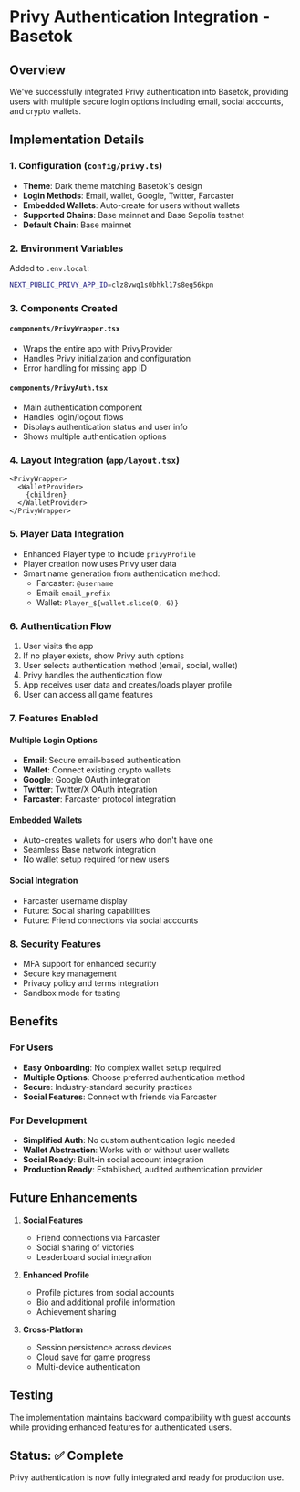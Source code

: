 # Privy Authentication Integration - Basetok

## Overview
We've successfully integrated Privy authentication into Basetok, providing users with multiple secure login options including email, social accounts, and crypto wallets.

## Implementation Details

### 1. Configuration (`config/privy.ts`)
- **Theme**: Dark theme matching Basetok's design
- **Login Methods**: Email, wallet, Google, Twitter, Farcaster
- **Embedded Wallets**: Auto-create for users without wallets
- **Supported Chains**: Base mainnet and Base Sepolia testnet
- **Default Chain**: Base mainnet

### 2. Environment Variables
Added to `.env.local`:
```bash
NEXT_PUBLIC_PRIVY_APP_ID=clz8vwq1s0bhkl17s8eg56kpn
```

### 3. Components Created

#### `components/PrivyWrapper.tsx`
- Wraps the entire app with PrivyProvider
- Handles Privy initialization and configuration
- Error handling for missing app ID

#### `components/PrivyAuth.tsx`
- Main authentication component
- Handles login/logout flows
- Displays authentication status and user info
- Shows multiple authentication options

### 4. Layout Integration (`app/layout.tsx`)
```tsx
<PrivyWrapper>
  <WalletProvider>
    {children}
  </WalletProvider>
</PrivyWrapper>
```

### 5. Player Data Integration
- Enhanced Player type to include `privyProfile`
- Player creation now uses Privy user data
- Smart name generation from authentication method:
  - Farcaster: `@username`
  - Email: `email_prefix`
  - Wallet: `Player_${wallet.slice(0, 6)}`

### 6. Authentication Flow
1. User visits the app
2. If no player exists, show Privy auth options
3. User selects authentication method (email, social, wallet)
4. Privy handles the authentication flow
5. App receives user data and creates/loads player profile
6. User can access all game features

### 7. Features Enabled

#### Multiple Login Options
- **Email**: Secure email-based authentication
- **Wallet**: Connect existing crypto wallets
- **Google**: Google OAuth integration
- **Twitter**: Twitter/X OAuth integration
- **Farcaster**: Farcaster protocol integration

#### Embedded Wallets
- Auto-creates wallets for users who don't have one
- Seamless Base network integration
- No wallet setup required for new users

#### Social Integration
- Farcaster username display
- Future: Social sharing capabilities
- Future: Friend connections via social accounts

### 8. Security Features
- MFA support for enhanced security
- Secure key management
- Privacy policy and terms integration
- Sandbox mode for testing

## Benefits

### For Users
- **Easy Onboarding**: No complex wallet setup required
- **Multiple Options**: Choose preferred authentication method
- **Secure**: Industry-standard security practices
- **Social Features**: Connect with friends via Farcaster

### For Development
- **Simplified Auth**: No custom authentication logic needed
- **Wallet Abstraction**: Works with or without user wallets
- **Social Ready**: Built-in social account integration
- **Production Ready**: Established, audited authentication provider

## Future Enhancements

1. **Social Features**
   - Friend connections via Farcaster
   - Social sharing of victories
   - Leaderboard social integration

2. **Enhanced Profile**
   - Profile pictures from social accounts
   - Bio and additional profile information
   - Achievement sharing

3. **Cross-Platform**
   - Session persistence across devices
   - Cloud save for game progress
   - Multi-device authentication

## Testing
The implementation maintains backward compatibility with guest accounts while providing enhanced features for authenticated users.

## Status: ✅ Complete
Privy authentication is now fully integrated and ready for production use.